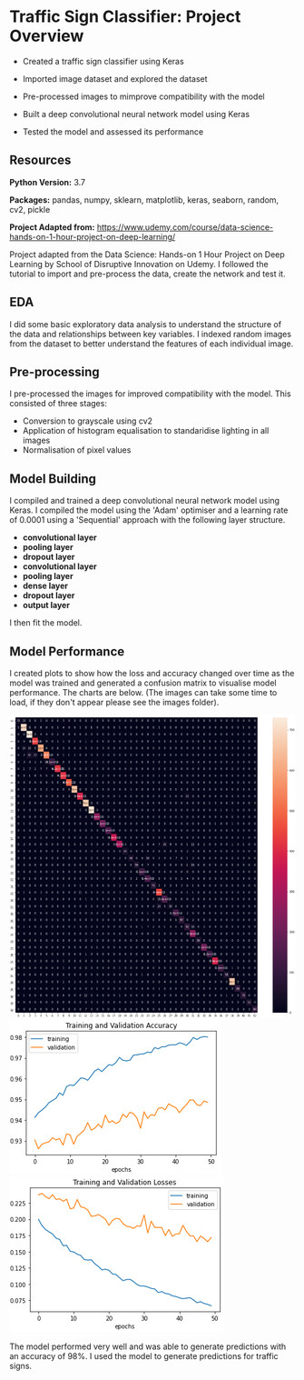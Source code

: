 # Traffic Sign Classifier: Project Overview

- Created a traffic sign classifier using Keras

- Imported image dataset and explored the dataset

- Pre-processed images to mimprove compatibility with the model

- Built a deep convolutional neural network model using Keras 

- Tested the model and assessed its performance

## Resources

**Python Version:** 3.7

**Packages:** pandas, numpy, sklearn, matplotlib, keras, seaborn, random, cv2, pickle

**Project Adapted from:** https://www.udemy.com/course/data-science-hands-on-1-hour-project-on-deep-learning/

Project adapted from the Data Science: Hands-on 1 Hour Project on Deep Learning by School of Disruptive Innovation on Udemy. I followed the tutorial to import and pre-process the data, create the network and test it.

## EDA

I did some basic exploratory data analysis to understand the structure of the data and relationships between key variables. I indexed random images from the dataset to better understand the features of each individual image. 

## Pre-processing

I pre-processed the images for improved compatibility with the model. This consisted of three stages:

- Conversion to grayscale using cv2
- Application of histogram equalisation to standaridise lighting in all images
- Normalisation of pixel values

## Model Building

I compiled and trained a deep convolutional neural network model using Keras. I compiled the model using the 'Adam' optimiser and a learning rate of 0.0001 using a 'Sequential' approach with the following layer structure.  

- **convolutional layer**
- **pooling layer**
- **dropout layer**
- **convolutional layer**
- **pooling layer**
- **dense layer**
- **dropout layer**
- **output layer**

I then fit the model. 

## Model Performance

I created plots to show how the loss and accuracy changed over time as the model was trained and generated a confusion matrix to visualise model performance. The charts are below. (The images can take some time to load, if they don't appear please see the images folder).  

![](images/ConfusionMatrix.PNG)
![](images/TrainAndValAccuracy.PNG)
![](images/TrainAndValLosses.PNG)

The model performed very well and was able to generate predictions with an accuracy of 98%. I used the model to generate predictions for traffic signs. 
 

 
 



